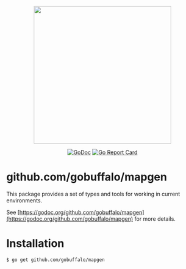 <p align="center"><img src="https://github.com/gobuffalo/buffalo/blob/master/logo.svg" width="360"></p>

<p align="center">
<a href="https://godoc.org/github.com/gobuffalo/mapgen"><img src="https://godoc.org/github.com/gobuffalo/mapgen?status.svg" alt="GoDoc" /></a>
<a href="https://goreportcard.com/report/github.com/gobuffalo/mapgen"><img src="https://goreportcard.com/badge/github.com/gobuffalo/mapgen" alt="Go Report Card" /></a>
</p>

# github.com/gobuffalo/mapgen

This package provides a set of types and tools for working in current environments.

See [https://godoc.org/github.com/gobuffalo/mapgen](https://godoc.org/github.com/gobuffalo/mapgen) for more details.

# Installation

```bash
$ go get github.com/gobuffalo/mapgen
```
